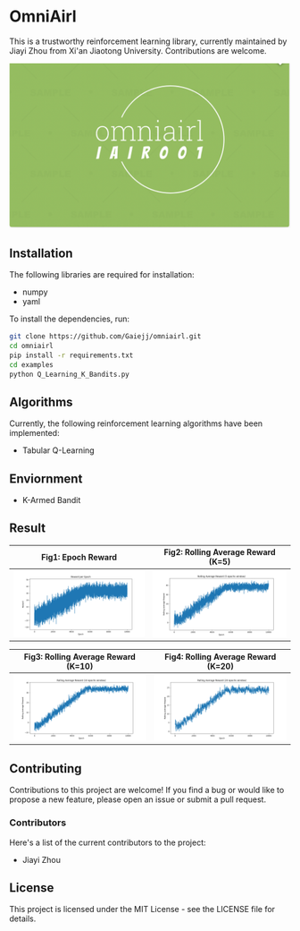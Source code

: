# OmniAirl

This is a trustworthy reinforcement learning library, currently maintained by Jiayi Zhou from Xi'an Jiaotong University. Contributions are welcome.

![Logo](https://github.com/Gaiejj/omniairl/blob/main/images/logo.png)

## Installation

The following libraries are required for installation:

- numpy
- yaml

To install the dependencies, run:
```bash
git clone https://github.com/Gaiejj/omniairl.git
cd omniairl
pip install -r requirements.txt
cd examples
python Q_Learning_K_Bandits.py
```

## Algorithms

Currently, the following reinforcement learning algorithms have been implemented:

- Tabular Q-Learning

## Enviornment

- K-Armed Bandit

## Result


| Fig1: Epoch Reward | Fig2: Rolling Average Reward (K=5) |
|--------------------|-------------------------------------|
| ![Epoch Reward](https://github.com/Gaiejj/omniairl/blob/main/images/Q_Learning_K_Bandits/window_0.png "Epoch Reward") | ![Rolling Average Reward (K=5)](https://github.com/Gaiejj/omniairl/blob/main/images/Q_Learning_K_Bandits/window_5.png "Rolling Average Reward (K=5)") |

| Fig3: Rolling Average Reward (K=10) | Fig4: Rolling Average Reward (K=20) |
|----------------------------------------|----------------------------------------|
| ![Rolling Average Reward (K=10)](https://github.com/Gaiejj/omniairl/blob/main/images/Q_Learning_K_Bandits/window_10.png "Rolling Average Reward (K=10)") | ![Rolling Average Reward (K=20)](https://github.com/Gaiejj/omniairl/blob/main/images/Q_Learning_K_Bandits/window_20.png "Rolling Average Reward (K=20)") |



## Contributing

Contributions to this project are welcome! If you find a bug or would like to propose a new feature, please open an issue or submit a pull request.

### Contributors

Here's a list of the current contributors to the project:

- Jiayi Zhou

## License

This project is licensed under the MIT License - see the LICENSE file for details.

